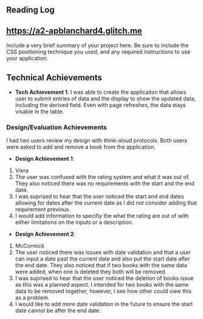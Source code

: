 ## Reading Log

## https://a2-apblanchard4.glitch.me

Include a very brief summary of your project here. Be sure to include the CSS positioning technique you used, and any required instructions to use your application.

## Technical Achievements

- **Tech Achievement 1**: I was able to create the applicaiton that allows user to submit entries of data and the display to show the updated data, including the derived field. Even with page refreshes, the data stays visable in the table.

### Design/Evaluation Achievements

I had two users review my design with think-aloud protocols. Both users were asked to add and remove a book from the application.

- **Design Achievement 1**:

1. Viera
2. The user was confused with the rating system and what it was out of. They also noticed there was no requirements with the start and the end date.
3. I was suprised to hear that the user noticed the start and end dates allowing for dates after the current date as I did not consider adding that requirement previous.
4. I would add information to specifiy the what the rating are out of with either limitations on the inputs or a description.

- **Design Achievement 2**:

1. McCormick
2. The user noticed there was issues with date validation and that a user can input a date past the current date and also put the start date after the end date. They also noticed that if two books with the same data were added, when one is deleted they both will be removed.
3. I was suprised to hear that the user noticed the deletion of books issue as this was a planned aspect. I intended for two books with the same data to be removed together, however, I see how other could view this as a problem.
4. I would like to add more date validation in the future to ensure the start date cannot be after the end date.
